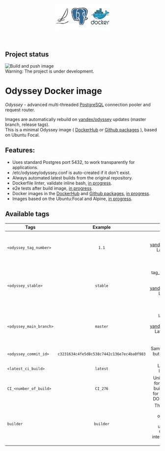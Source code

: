 <p align="center">
	<img src="logo.png" width="35%" height="35%" /><br>
</p>
<br>

Project status
--------------

![Build and push image](https://github.com/kksudo/odyssey-docker/workflows/Build%20and%20push%20image/badge.svg)    
Warning: The project is under development.

Odyssey Docker image
======================

*Odyssey* - advanced multi-threaded [PostgreSQL](https://www.postgresql.org/) connection pooler and request router.
    
Images are automatically rebuild on [yandex/odyssey](https://github.com/yandex/odyssey) updates (master branch, release tags).   
This is a minimal Odyssey image ( [DockerHub](https://hub.docker.com/r/kksudo/odyssey-docker) or [Github packages](https://github.com/kksudo/odyssey-docker/packages/) ), based on Ubuntu Focal.    

## Features:

* Uses standard Postgres port 5432, to work transparently for applications.
* /etc/odyssey/odyssey.conf is auto-created if it don't exist.
* Always automated latest builds from the original repository.
* Dockerfile linter, validate inline bash, [in progress](https://github.com/kksudo/odyssey-docker/milestone/1).
* e2e tests after build image, [in progress](https://github.com/kksudo/odyssey-docker/milestone/5).
* Docker images in the [DockerHub](https://hub.docker.com/r/kksudo/odyssey-docker) and [Github packages](https://github.com/kksudo/odyssey-docker/packages/), [in progress](https://github.com/kksudo/odyssey-docker/milestone/3).
* Images based on the Ubuntu:Focal and Alpine, [in progress](https://github.com/kksudo/odyssey-docker/milestone/6).


Available tags
--------------    

| Tags      |  Example                                                  |  Description                                                                                  |
|-----------------------|:---------------------------------------------:|----------------------------------------------------------------------------------------------:|
| `<odyssey_tag_number>`    | `1.1`         | Image from latest tag in [yandex/odyssey](https://github.com/yandex/odyssey/tags). Latest tagged version of odyssey.      |
| `<odyssey_stable>`        | `stable`      | Same as tag_number, but tagged like stable. [yandex/odyssey](https://github.com/yandex/odyssey/tags). Latest stable version of odyssey. |
| `<odyssey_main_branch>`   | `master`      | Image from latest master branch in [yandex/odyssey](https://github.com/yandex/odyssey). Latest develop version of odyssey.    |
| `<odyssey_commit_id>`     | `c3231634c4fe5d8c538c7442c136e7ec4ba0f983` | Same as master, but tagged with commit_id.                                                       |
| `<latest_ci_build>`       | `latest`      | Latest tag for latest image.                                                                                                  |
| `CI_<number_of_build>`    | `CI_276`      | Unique number for each image build. ONLY for for internal use. DO NOT USE IT                                              |
| `builder`                 | `builder`     | The image env for compile odyssey app, based on ubuntu:focal. ONLY for for internal use. DO NOT USE IT                    |
